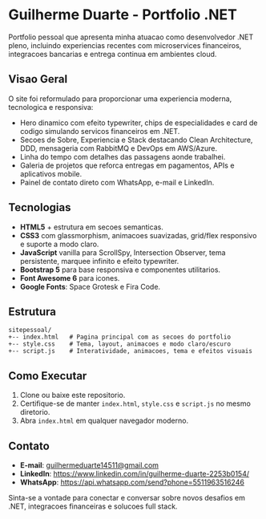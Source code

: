 # Guilherme Duarte - Portfolio .NET

Portfolio pessoal que apresenta minha atuacao como desenvolvedor .NET pleno, incluindo experiencias recentes com microservices financeiros, integracoes bancarias e entrega continua em ambientes cloud.

## Visao Geral

O site foi reformulado para proporcionar uma experiencia moderna, tecnologica e responsiva:

- Hero dinamico com efeito typewriter, chips de especialidades e card de codigo simulando servicos financeiros em .NET.
- Secoes de Sobre, Experiencia e Stack destacando Clean Architecture, DDD, mensageria com RabbitMQ e DevOps em AWS/Azure.
- Linha do tempo com detalhes das passagens aonde trabalhei.
- Galeria de projetos que reforca entregas em pagamentos, APIs e aplicativos mobile.
- Painel de contato direto com WhatsApp, e-mail e LinkedIn.

## Tecnologias

- **HTML5** + estrutura em secoes semanticas.
- **CSS3** com glassmorphism, animacoes suavizadas, grid/flex responsivo e suporte a modo claro.
- **JavaScript** vanilla para ScrollSpy, Intersection Observer, tema persistente, marquee infinito e efeito typewriter.
- **Bootstrap 5** para base responsiva e componentes utilitarios.
- **Font Awesome 6** para icones.
- **Google Fonts**: Space Grotesk e Fira Code.

## Estrutura

```
sitepessoal/
+-- index.html   # Pagina principal com as secoes do portfolio
+-- style.css    # Tema, layout, animacoes e modo claro/escuro
+-- script.js    # Interatividade, animacoes, tema e efeitos visuais
```

## Como Executar

1. Clone ou baixe este repositorio.
2. Certifique-se de manter `index.html`, `style.css` e `script.js` no mesmo diretorio.
3. Abra `index.html` em qualquer navegador moderno.

## Contato

- **E-mail**: guilhermeduarte14511@gmail.com
- **LinkedIn**: https://www.linkedin.com/in/guilherme-duarte-2253b0154/
- **WhatsApp**: https://api.whatsapp.com/send?phone=5511963516246

Sinta-se a vontade para conectar e conversar sobre novos desafios em .NET, integracoes financeiras e solucoes full stack.
